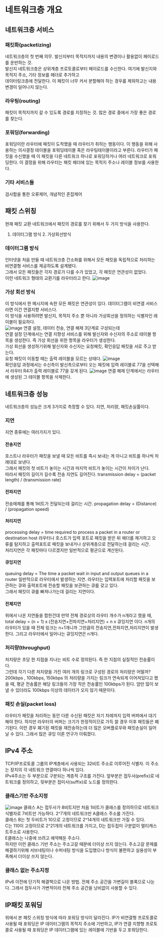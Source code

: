 # 네트워크층 개요

## 네트워크층 서비스

### 패킷화(packetizing)
네트워크층의 첫 번째 의무. 발신지부터 목적지까지 내용의 변경이나 활용없이 페이로드를 운반하는 것.<br>
발신지 네트워크층은 상위계층 프로토콜로부터 페이로드를 수신한다. 여기에 발신지와 목적지 주소, 기타 정보를 헤더로 추가하고 <br>
데이터링크층에 전달한다. 이 패킷이 너무 커서 분할해야 하는 경우를 제외하고는 내용 변경이 일어나지 않는다.<br>

### 라우팅(routing) 
패킷이 목적지까지 갈 수 있도록 경로를 지정하는 것. 많은 경로 중에서 가장 좋은 경로를 찾는다.

### 포워딩(forwarding)
포워딩이란 라우터에 패킷이 도착했을 때 라우터가 취하는 행동이다. 이 행동을 위해 사용하는 의사결정 테이블을 포워딩테이블 혹은 라우팅테이블이라고 부른다. 라우터가 패킷을 수신했을 때 이 패킷을 다른 네트워크 하나로 포워딩하거나 여러 네트워크로 포워딩한다. 이 결정을 위해 라우터는 패킷 헤더에 있는 목적지 주소나 레이블 정보를 사용한다.

### 기타 서비스들
검사합을 통한 오류제어, 개념적인 혼잡제어

## 패킷 스위칭
현재 패킷 교환 네트워크에서 패킷의 경로를 찾기 위해서 두 가지 방식을 사용한다.<br>
1. 데이터그램 방식 2. 가상회선방식 <br>
### 데이터그램 방식
인터넷을 처음 만들 때 네트워크층 간소화를 위해서 모든 패킷을 독립적으로 처리하는 비연결형 서비스를 제공하도록 설계됐다.<br>
그래서 모든 패킷들은 각자 경로가 다를 수가 있었고, 각 패킷은 연관성이 없었다.<br>
이런 네트워크 형태의 교환기를 라우터라고 한다. 
![image](https://user-images.githubusercontent.com/38284141/51151847-aea67a00-18af-11e9-991d-36fef3bf8a24.png)

### 가상 회선 방식
이 방식에서 한 메시지에 속한 모든 패킷은 연관성이 있다. 데이터그램이 비연결 서비스라면 이건 연결지향 서비스다.<br>
이 방식을 사용하려면 발신지, 목적지 주소 뿐 아니라 가상회선을 정의하는 식별자인 레이블이 필요하다.<br>
![image](https://user-images.githubusercontent.com/38284141/51153169-76546b00-18b2-11e9-81b2-f2c3de33e8f1.png)
연결 설정, 데이터 전송, 연결 해제 3단계로 구성되는데 <br>
연결 설정 단계에서는 연결 지향성 서비스를 위해 발신자와 수신자의 주소로 테이블 항목을 생성한다. 즉 가상 회선을 위한 항목을 라우터가 생성한다.<br>
가상 회선을 생성하기위해 발신자와 수신자는 요청패킷, 확인응답 패킷을 서로 주고 받는다.<br>
요청 패킷이 이동할 때는 출력 레이블을 모르는 상태다.
![image](https://user-images.githubusercontent.com/38284141/51153214-a996fa00-18b2-11e9-9b0c-37abcf792605.png)
<br>
확인응답 과정에서는 수신측이 발신측으로부터 오는 패킷에 입력 레이블로 77을 선택해서 라우터 R4가 출력 레이블로 77을 갖게 된다.
![image](https://user-images.githubusercontent.com/38284141/51153463-a6e8d480-18b3-11e9-96df-5791600894e5.png)
연결 해제 단계에서는 라우터에 생성된 그 테이블 항목을 삭제한다.<br>


## 네트워크층 성능
네트워크층의 성능은 크게 3가지로 측정할 수 있다. 지연, 처리량, 패킷손실률이다.
### 지연
지연 종류에는 여러가지가 있다.<br>
#### 전송지연
호스트나 라우터가 패킷을 보낼 때 모든 비트를 즉시 보내는 게 아니고 비트를 하나씩 차례대로 보낸다.<br>
그래서 패킷의 첫 비트가 놓이는 시간과 마지막 비트가 놓이는 시간이 차이가 난다.<br>
따라서 패킷의 길이가 길수록 전송 지연도 길어진다.
transmission delay = (packet length) / (transmission rate)

#### 전파지연
전송매체를 통해 1비트가 전달되는데 걸리는 시간.
propagation delay = (Distance) / (propagation speed)

#### 처리지연
processing delay = time required to process a packet in a router or destination host
라우터나 호스트가 입력 포트로 패킷을 받은 뒤 헤더를 제거하고 오류를 탐지하고 출력포트로 패킷을 보내거나 상위계층으로 전달하는데 걸리는 시간.<br>
처리지연은 각 패킷마다 다르겠지만 일반적으로 평균으로 계산된다.

#### 큐잉지연
queuing delay = The time a packet wait in input and output queues in a router
일반적으로 라우터에서 발생하는 지연. 라우터는 입력포트에 처리할 패킷을 보관하는 큐와 출력포트에 전송할 패킷을 보관하는 큐를 갖고 있다.<br>
그래서 패킷이 큐를 빠져나가는데 걸리는 지연이다.

#### 전체지연
위에서 나온 지연들을 합한건데 만약 전체 경로상의 라우터 개수가 n개라고 했을 때,<br>
total delay = (n + 1) x (전송지연+전파지연+처리지연) + n x 큐잉지연 이다.
n개의 라우터가 있을 때 전체 링크는 n+1개니까 그만큼의 전송지연,전파지연,처리지연이 발생한다. 그리고 라우터에서 일어나는 큐잉지연은 n개다.<br>


### 처리량(throughput)
처치량은 초당 한 지점을 지나는 비트 수로 정의된다. 즉 한 지점의 실질적인 전송률이다.<br>
그런데 각기 다른 처치량을 가진 여러 개의 링크로 구성된 경로의 처리량은 어떨까?<br>
200kbps , 100kbps, 150kbps 의 처리량을 가지는 링크가 연속되게 이어져있다고 했을 때, 평균 전송률은 해당 링크들의 가장 작은 전송률인 100kbps가 된다. 암만 많이 보낼 수 있더라도 100kbps 이상의 데이터가 오지 않기 때문이다.<br>

### 패킷 손실(packet loss)
라우터가 패킷을 처리하는 동안 다른 수신된 패킷은 자기 차례까지 입력 버퍼에서 대기해야 한다. 하지만 라우터의 버퍼는 크기가 한정적이므로 가득 찰 경우 이후 패킷들은 폐기된다. 이런 경우 폐기된 패킷을 재전송하는데 더 많은 오버플로우와 패킷손실이 일어날 수 있다. 그래서 많은 큐잉 이론 연구가 이뤄졌다.


## IPv4 주소
TCP/IP프로토콜 그룹의 IP계층에서 사용되는 32비트 주소로 이루어진 식별자. 이 주소는 장치의 각 네트워크 연결마다 하나씩 있다.<br>
IPv4주소는 두 부분으로 구분되는 계층적 구조를 가진다. 앞부분은 접두사(prefix)로 네트워크를 정의하고, 뒷부분은 접미사(suffix)로 노드를 정의한다.
### 클래스기반 주소지정
![image](https://user-images.githubusercontent.com/38284141/51157440-46fa2a00-18c3-11e9-93bb-307bbcccbcd2.png)
클래스 A는 접두사가 8비트지만 처음 1비트가 클래스를 정의하므로 네트워크 식별자로 7비트만 가능하다. 2^7개의 네트워크만 A클래스 주소를 가진다.<br>
클래스 B는 첫 두비트가 10으로 고정이므로 2^14개의 네트워크만 가질 수 있다. <br>
C는 110이 고정이므로 2^21개의 네트워크를 가지고, D는 접두접미 구분없이 멀티캐스트주소로 사용한다.<br>
E클래스는 나중에 쓰려고 예약해둔 주소다.<br>
하지만 이런 클래스 기반 주소는 주소고갈 때문에 더이상 쓰지 않는다. 주소고갈 문제를 해결하기위해 서브네팅이나 수퍼네팅 방식을 도입했으나 방식이 불편하고 실용성이 부족해서 더이상 쓰지 않는다.<br>

### 클래스 없는 주소지정
IPv6 이전에 단기적 해결책으로 나온 방법. 전체 주소 공간을 가변길이 블록으로 나눈다. 그래서 접두사가 가변적이라 전체 주소 공간을 낭비없이 사용할 수 있다.


## IP패킷 포워딩
위에서 본 패킷 스위칭 방식에 따라 포워딩 방식이 달라진다. IP가 비연결형 프로토콜로 사용될 때 포워딩은 IP 데이터그램의 목적지 주소에 기반하고,
IP가 연결 지향형 프로토콜로 사용될 때 포워딩은 IP 데이터그램에 있는 레이블에 기반을 두고 포워딩한다.<br>


